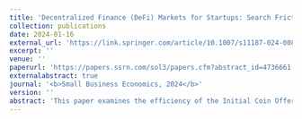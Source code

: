 ```yaml
---
title: 'Decentralized Finance (DeFi) Markets for Startups: Search Frictions, Intermediation, and the Efficiency of the ICO Market'
collection: publications
date: 2024-01-16
external_url: 'https://link.springer.com/article/10.1007/s11187-024-00886-3'
excerpt: ''
venue: ''
paperurl: 'https://papers.ssrn.com/sol3/papers.cfm?abstract_id=4736661'
externalabstract: true
journal: '<b>Small Business Economics, 2024</b>'
version: ''
abstract: 'This paper examines the efficiency of the Initial Coin Offering (ICO) market through a search-theoretical lens. Search intensity associated with the process of identifying valuable startups is increasing in market granularity. Blockchain technology increases market granularity because asset tokenization lowers entry barriers. Lower-end entrants, however, increase aggregate search intensity but may lack search skills. The resulting search-related inefficiency creates a niche for intermediaries or institutional investors that specialize on search. Consistent with the theory, specialized crypto funds increase ICO market efficiency by reducing search frictions, inter alia, by shortening the time-to-funding and increasing the funding amount. At the same time, crypto funds extract sizable economic rents for their intermediation services. Overall, the study relates to the general trade-off between centralization and decentralization in entrepreneurial finance. It suggests that market frictions specific to early-stage crowdfunding of entrepreneurship may prevent perfectly Decentralized Finance (DeFi) markets from functioning efficiently.'
---
```

